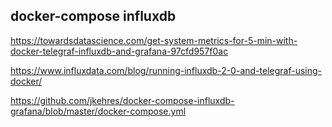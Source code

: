## docker-compose influxdb

https://towardsdatascience.com/get-system-metrics-for-5-min-with-docker-telegraf-influxdb-and-grafana-97cfd957f0ac

https://www.influxdata.com/blog/running-influxdb-2-0-and-telegraf-using-docker/

https://github.com/jkehres/docker-compose-influxdb-grafana/blob/master/docker-compose.yml